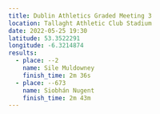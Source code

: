```yaml
---
title: Dublin Athletics Graded Meeting 3
location: Tallaght Athletic Club Stadium 
date: 2022-05-25 19:30
latitude: 53.3522291
longitude: -6.3214874
results:
  - place: --2
    name: Sile Muldowney
    finish_time: 2m 36s 
  - place: --673
    name: Siobhán Nugent
    finish_time: 2m 43m
---
```

